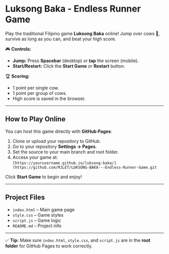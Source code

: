 # Luksong Baka - Endless Runner Game

Play the traditional Filipino game **Luksong Baka** online! Jump over cows 🐄, survive as long as you can, and beat your high score.  

🎮 **Controls:**  
- **Jump:** Press **Spacebar** (desktop) or **tap** the screen (mobile).  
- **Start/Restart:** Click the **Start Game** or **Restart** button.  

🏆 **Scoring:**  
- 1 point per single cow.  
- 1 point per group of cows.  
- High score is saved in the browser.  

---

## How to Play Online

You can host this game directly with **GitHub Pages**:

1. Clone or upload your repository to GitHub.
2. Go to your repository **Settings → Pages**.
3. Set the source to your main branch and root folder.
4. Access your game at:  
   `[https://yourusername.github.io/luksong-baka/](https://github.com/MJLET/LUKSONG-BAKA---Endless-Runner-Game.git`  

Click **Start Game** to begin and enjoy!  

---

## Project Files

- `index.html` – Main game page  
- `style.css` – Game styles  
- `script.js` – Game logic  
- `README.md` – Project info  

---

✅ **Tip:** Make sure `index.html`, `style.css`, and `script.js` are in the **root folder** for GitHub Pages to work correctly.
